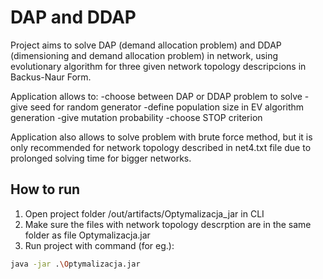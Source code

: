 # DAP and DDAP
Project aims to solve DAP (demand allocation problem) and DDAP (dimensioning and demand allocation problem) in network, using evolutionary algorithm for three given network topology descripcions in Backus-Naur Form.

Application allows to:
-choose between DAP or DDAP problem to solve
-give seed for random generator
-define population size in EV algorithm generation
-give mutation probability
-choose STOP criterion

Application also allows to solve problem with brute force method, but it is only recommended for network topology described in net4.txt file due to prolonged solving time for bigger networks.


## How to run
1. Open project folder /out/artifacts/Optymalizacja_jar in CLI
2. Make sure the files with network topology descrption are in the same folder as file Optymalizacja.jar
2. Run project with command (for eg.):
```sh
java -jar .\Optymalizacja.jar
```

